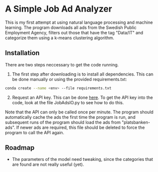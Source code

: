 
# A Simple Job Ad Analyzer

This is my first attempt at using natural language processing and machine learning. The program downloads all ads from the Swedish Public Employment Agency, filters out those that have the tag "Data/IT" and categorize them using a k-means clustering algorithm.


## Installation 

There are two steps neccessary to get the code running.

1. The first step after downloading is to install all dependencies. This can be done manually or using the provided requirements.txt:    
```bash 
conda create --name <env> --file requirements.txt
```

2. Request an API key. This can be done [here](https://jobtechdev.se/en/products/jobstream). To get the API key into the code, look at the file JobAdsIO.py to see how to do this.

Note that the API can only be called once per minute. The program should automatically cache the ads the first time the program is run, and subsequent runs of the program should load the ads from "platsbanken-ads". If newer ads are required, this file should be deleted to force the program to call the API again.


## Roadmap

- The parameters of the model need tweaking, since the categories that are found are not really useful (yet).


  

